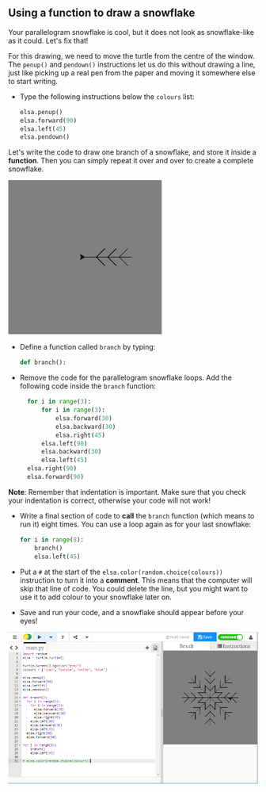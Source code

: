 ## Using a function to draw a snowflake

Your parallelogram snowflake is cool, but it does not look as snowflake-like as it could. Let's fix that!

For this drawing, we need to move the turtle from the centre of the window. The `penup()` and `pendown()` instructions let us do this without drawing a line, just like picking up a real pen from the paper and moving it somewhere else to start writing.

- Type the following instructions below the `colours` list:

  ```python
  elsa.penup()
  elsa.forward(90)
  elsa.left(45)
  elsa.pendown()
  ```
  
Let's write the code to draw one branch of a snowflake, and store it inside a **function**. Then you can simply repeat it over and over to create a complete snowflake.

![branch](images/branch.PNG)

- Define a function called `branch` by typing: 
 
  ```python
  def branch():
  ```
- Remove the code for the parallelogram snowflake loops. Add the following code inside the `branch` function:
  
  ```python
    for i in range(3):
        for i in range(3):
            elsa.forward(30)
            elsa.backward(30)
            elsa.right(45)
        elsa.left(90)
        elsa.backward(30)
        elsa.left(45)
    elsa.right(90)
    elsa.forward(90)
  ```
  
**Note**: Remember that indentation is important. Make sure that you check your indentation is correct, otherwise your code will not work!

- Write a final section of code to **call** the `branch` function (which means to run it) eight times. You can use a loop again as for your last snowflake:

  ```python
  for i in range(8):
      branch()
      elsa.left(45)
  ```    

- Put  a `#` at the start of the `elsa.color(random.choice(colours))` instruction to turn it into a **comment**. This means that the computer will skip that line of code. You could delete the line, but you might want to use it to add colour to your snowflake later on.

- Save and run your code, and a snowflake should appear before your eyes! 

![](images/snowflake2.png)
